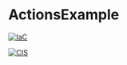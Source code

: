 # ActionsExample

[![IaC](https://app.soluble.cloud/api/v1/public/badges/1f9c098e-1170-4e3d-8437-0c0b92a60b30.svg?orgId=387173487776)](https://app.soluble.cloud/repos/details/github.com/lhasadreams/actionsexample?orgId=387173487776)

[![CIS](https://app.soluble.cloud/api/v1/public/badges/6d592af1-8d7d-4805-8018-03a42b207cfc.svg?orgId=387173487776)](https://app.soluble.cloud/repos/details/github.com/lhasadreams/actionsexample?orgId=387173487776)
